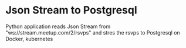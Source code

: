 # Json Stream to Postgresql
Python application reads Json Stream from "ws://stream.meetup.com/2/rsvps" and stres the rsvps to Postgresql on Docker, kubernetes
